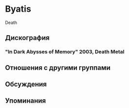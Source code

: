 # Byatis

Death

## Дискография

### "In Dark Abysses of Memory" 2003, Death Metal




## Отношения с другими группами


## Обсуждения


## Упоминания

